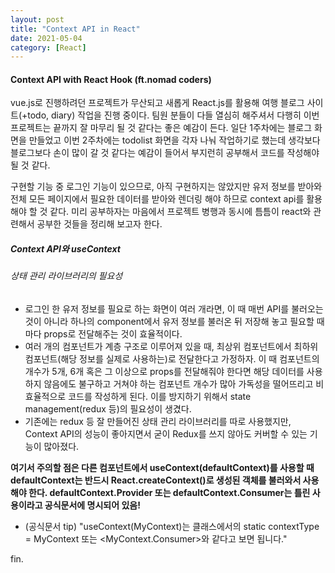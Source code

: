 ```yaml
---
layout: post
title: "Context API in React"
date: 2021-05-04
category: [React]
---
```


<h4>Context API with React Hook (ft.nomad coders)</h4>

vue.js로 진행하려던 프로젝트가 무산되고 새롭게 React.js를 활용해 여행 블로그 사이트(+todo, diary)
작업을 진행 중이다. 팀원 분들이 다들 열심히 해주셔서 다행히 이번 프로젝트는 끝까지 잘 마무리 될 것 같다는 좋은 예감이 든다. 
일단 1주차에는 블로그 화면을 만들었고 이번 2주차에는 todolist 화면을 각자 나눠 작업하기로 했는데
생각보다 블로그보다 손이 많이 갈 것 같다는 예감이 들어서 부지런히 공부해서 코드를 작성해야 될 것 같다.

구현할 기능 중 로그인 기능이 있으므로, 아직 구현하지는 않았지만 유저 정보를 받아와 전체 모든 페이지에서 필요한 데이터를 받아와 렌더링 해야 하므로 
context api를 활용해야 할 것 같다. 미리 공부하자는 마음에서 프로젝트 병행과 동시에 틈틈이 react와 관련해서 공부한 것들을 정리해 보고자 한다.

##### Context API와 useContext
###### 상태 관리 라이브러리의 필요성
 
 - 로그인 한 유저 정보를 필요로 하는 화면이 여러 개라면, 이 때 매번 API를 불러오는 것이 아니라 하나의 component에서 유저 정보를 불러온 뒤 저장해 놓고 필요할 때마다 props로 전달해주는 것이 효율적이다.
 - 여러 개의 컴포넌트가 계층 구조로 이루어져 있을 때, 최상위 컴포넌트에서 최하위 컴포넌트(해당 정보를 실제로 사용하는)로 전달한다고 가정하자. 
   이 때 컴포넌트의 개수가 5개, 6개 혹은 그 이상으로 props를 전달해줘야 한다면 해당 데이터를 사용하지 않음에도 불구하고 거쳐야 하는 컴포넌트 개수가 많아 가독성을 떨어뜨리고 비효율적으로 코드를 작성하게 된다. 
   이를 방지하기 위해서 state management(redux 등)의 필요성이 생겼다.
 - 기존에는 redux 등 잘 만들어진 상태 관리 라이브러리를 따로 사용했지만, Context API의 성능이 좋아지면서 굳이 Redux를 쓰지 않아도 커버할 수 있는 기능이 많아졌다.


<script src="https://gist.github.com/SUPINKIM/69546cdac7e3fc57e66c34e29e990fbe.js"></script>

<script src="https://gist.github.com/SUPINKIM/d89b36c35137a9c589710ca6f3287c41.js"></script>

<script src="https://gist.github.com/SUPINKIM/3e00aa11d54b460e81533b071e2ff1d0.js"></script>


<b>여기서 주의할 점은 다른 컴포넌트에서 useContext(defaultContext)를 사용할 때 defaultContext는 반드시 React.createContext()로 생성된 객체를 불러와서 사용해야 한다.
defaultContext.Provider 또는 defaultContext.Consumer는 틀린 사용이라고 공식문서에 명시되어 있음!</b>

- (공식문서 tip) "useContext(MyContext)는 클래스에서의 static contextType = MyContext 또는 <MyContext.Consumer>와 같다고 보면 됩니다." 

fin.
